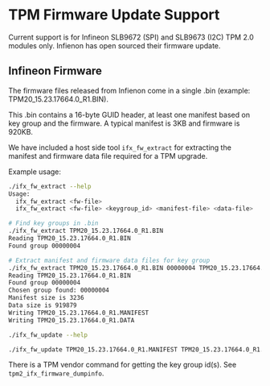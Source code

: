 # TPM Firmware Update Support

Current support is for Infineon SLB9672 (SPI) and SLB9673 (I2C) TPM 2.0 modules only. Infienon has open sourced their firmware update.

## Infineon Firmware

The firmware files released from Infienon come in a single .bin (example: TPM20_15.23.17664.0_R1.BIN).

This .bin contains a 16-byte GUID header, at least one manifest based on key group and the firmware. A typical manifest is 3KB and firmware is 920KB.

We have included a host side tool `ifx_fw_extract` for extracting the manifest and firmware data file required for a TPM upgrade.

Example usage:

```sh
./ifx_fw_extract --help
Usage:
  ifx_fw_extract <fw-file>
  ifx_fw_extract <fw-file> <keygroup_id> <manifest-file> <data-file>

# Find key groups in .bin
./ifx_fw_extract TPM20_15.23.17664.0_R1.BIN
Reading TPM20_15.23.17664.0_R1.BIN
Found group 00000004

# Extract manifest and firmware data files for key group
./ifx_fw_extract TPM20_15.23.17664.0_R1.BIN 00000004 TPM20_15.23.17664.0_R1.MANIFEST TPM20_15.23.17664.0_R1.DATA
Reading TPM20_15.23.17664.0_R1.BIN
Found group 00000004
Chosen group found: 00000004
Manifest size is 3236
Data size is 919879
Writing TPM20_15.23.17664.0_R1.MANIFEST
Writing TPM20_15.23.17664.0_R1.DATA

./ifx_fw_update --help

./ifx_fw_update TPM20_15.23.17664.0_R1.MANIFEST TPM20_15.23.17664.0_R1.DATA
```


There is a TPM vendor command for getting the key group id(s). See `tpm2_ifx_firmware_dumpinfo`.

